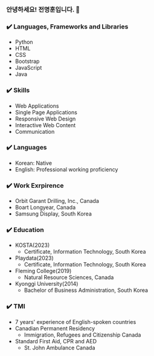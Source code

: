 ### 안녕하세요! 전명훈입니다. 🤠
<!--
**mjkorean/mjkorean** is a ✨ _special_ ✨ repository because its `README.md` (this file) appears on your GitHub profile.

Here are some ideas to get you started:

- 🔭 I’m currently working on ...
- 🌱 I’m currently learning ...
- 👯 I’m looking to collaborate on ...
- 🤔 I’m looking for help with ...
- 💬 Ask me about ...
- 📫 How to reach me: ...
- 😄 Pronouns: ...
- ⚡ Fun fact: ...
-->
### ✔️ Languages, Frameworks and Libraries
- Python
- HTML
- CSS
- Bootstrap
- JavaScript
- Java

### ✔️ Skills
- Web Applications
- Single Page Applications
- Responsive Web Design
- Interactive Web Content
- Communication

### ✔️ Languages
- Korean: Native
- English: Professional working proficiency

### ✔️ Work Exrpirence
- Orbit Garant Drilling, Inc., Canada
- Boart Longyear, Canada
- Samsung Display, South Korea

### ✔️ Education
- KOSTA(2023)
  - Certificate, Information Technology, South Korea
- Playdata(2023)
  - Certificate, Information Technology, South Korea
- Fleming College(2019)
  - Natural Resource Sciences, Canada
- Kyonggi University(2014)
  - Bachelor of Business Administration, South Korea

### ✔️ TMI
- 7 years' experience of English-spoken countries
- Canadian Permanent Residency
  - Immigration, Refugees and Citizenship Canada
- Standard First Aid, CPR and AED
  - St. John Ambulance Canada
